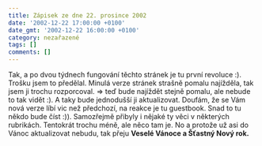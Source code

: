 ```yaml
---
title: Zápisek ze dne 22. prosince 2002
date: '2002-12-22 17:00:00 +0100'
date_gmt: '2002-12-22 16:00:00 +0100'
category: nezařazené
tags: []
comments: []
---
```

<p>Tak, a po dvou týdnech fungování těchto
stránek je tu první revoluce :). Trošku jsem to předělal. Minulá verze stránek
strašně pomalu najížděla, tak jsem ji trochu rozporcoval. =&gt; teď bude najíždět
stejně pomalu, ale nebude to tak vidět :). A taky bude jednodušší ji aktualizovat.
Doufám, že se Vám nová verze líbí vic než předchozí, na reakce je tu guestbook.
Snad to tu někdo bude číst :)). Samozřejmě přibyly i nějaké ty věci v některých
rubrikách. Tentokrát trochu méně, ale něco tam je. No a protože už asi do Vánoc
aktualizovat nebudu, tak přeju <span style="font-weight:bold">Veselé Vánoce a Šťastný
Nový rok.</span></p>

